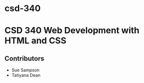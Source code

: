 # csd-340

# CSD 340 Web Development with HTML and CSS

## Contributors

* Sue Sampson
* Tatiyana Dean